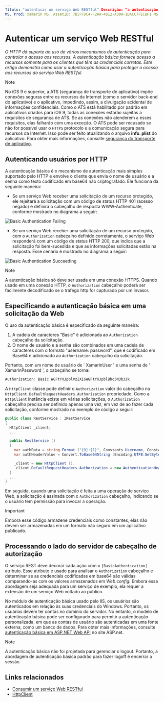 ```yaml
---
Título: "autenticar um serviço Web RESTful" Descrição: "a autenticação básica fornece acesso a recursos somente para os clientes que têm as credenciais corretas. Este artigo explica como usar a autenticação básica para proteger o acesso aos recursos do serviço Web RESTful.
MS. Prod: xamarin MS. AssetID: 7B5FFDC4-F2AA-4B12-A30A-1DACC7FECBF1 MS. Technology: xamarin-Forms autor: davidbritch MS. Author: dabritch MS. Date: 01/22/2018 no-loc: [ Xamarin.Forms , Xamarin.Essentials ]
---
```


# <a name="authenticate-a-restful-web-service"></a>Autenticar um serviço Web RESTful

_O HTTP dá suporte ao uso de vários mecanismos de autenticação para controlar o acesso aos recursos. A autenticação básica fornece acesso a recursos somente para os clientes que têm as credenciais corretas. Este artigo demonstra como usar a autenticação básica para proteger o acesso aos recursos do serviço Web RESTful._

> [!NOTE]
> No iOS 9 e superior, a ATS (segurança de transporte de aplicativo) impõe conexões seguras entre os recursos da Internet (como o servidor back-end do aplicativo) e o aplicativo, impedindo, assim, a divulgação acidental de informações confidenciais. Como o ATS está habilitado por padrão em aplicativos criados para iOS 9, todas as conexões estarão sujeitas a requisitos de segurança de ATS. Se as conexões não atenderem a esses requisitos, elas falharão com uma exceção.
> O ATS pode ser recusado se não for possível usar o `HTTPS` protocolo e a comunicação segura para recursos da Internet. Isso pode ser feito atualizando o arquivo **info. plist** do aplicativo. Para obter mais informações, consulte [segurança do transporte de aplicativo](~/ios/app-fundamentals/ats.md).

## <a name="authenticating-users-over-http"></a>Autenticando usuários por HTTP

A autenticação básica é o mecanismo de autenticação mais simples suportado pelo HTTP e envolve o cliente que envia o nome de usuário e a senha como texto codificado em base64 não criptografado. Ele funciona da seguinte maneira:

- Se um serviço Web receber uma solicitação de um recurso protegido, ele rejeitará a solicitação com um código de status HTTP 401 (acesso negado) e definirá o cabeçalho de resposta WWW-Authenticate, conforme mostrado no diagrama a seguir:

![](rest-images/basic-authentication-fail.png "Basic Authentication Failing")

- Se um serviço Web receber uma solicitação de um recurso protegido, com o `Authorization` cabeçalho definido corretamente, o serviço Web responderá com um código de status HTTP 200, que indica que a solicitação foi bem-sucedida e que as informações solicitadas estão na resposta. Esse cenário é mostrado no diagrama a seguir:

![](rest-images/basic-authentication-success.png "Basic Authentication Succeeding")

> [!NOTE]
> A autenticação básica só deve ser usada em uma conexão HTTPS. Quando usado em uma conexão HTTP, o `Authorization` cabeçalho poderá ser facilmente decodificado se o tráfego http for capturado por um invasor.

## <a name="specifying-basic-authentication-in-a-web-request"></a>Especificando a autenticação básica em uma solicitação da Web

O uso da autenticação básica é especificado da seguinte maneira:

1. A cadeia de caracteres "Basic" é adicionada ao `Authorization` cabeçalho da solicitação.
1. O nome de usuário e a senha são combinados em uma cadeia de caracteres com o formato "username: password", que é codificado em Base64 e adicionado ao `Authorization` cabeçalho da solicitação.

Portanto, com um nome de usuário de ' XamarinUser ' e uma senha de ' XamarinPassword ', o cabeçalho se torna:

```csharp
Authorization: Basic WGFtYXJpblVzZXI6WGFtYXJpblBhc3N3b3Jk
```

A `HttpClient` classe pode definir o `Authorization` valor do cabeçalho na `HttpClient.DefaultRequestHeaders.Authorization` propriedade. Como a `HttpClient` instância existe em várias solicitações, o `Authorization` cabeçalho precisa ser definido apenas uma vez, em vez de ao fazer cada solicitação, conforme mostrado no exemplo de código a seguir:

```csharp
public class RestService : IRestService
{
  HttpClient _client;
  ...

  public RestService ()
  {
    var authData = string.Format ("{0}:{1}", Constants.Username, Constants.Password);
    var authHeaderValue = Convert.ToBase64String (Encoding.UTF8.GetBytes (authData));

    _client = new HttpClient ();
    _client.DefaultRequestHeaders.Authorization = new AuthenticationHeaderValue ("Basic", authHeaderValue);
  }
  ...
}
```

Em seguida, quando uma solicitação é feita a uma operação de serviço Web, a solicitação é assinada com o `Authorization` cabeçalho, indicando se o usuário tem permissão para invocar a operação.

> [!IMPORTANT]
> Embora esse código armazene credenciais como constantes, elas não devem ser armazenadas em um formato não seguro em um aplicativo publicado.

## <a name="processing-the-authorization-header-server-side"></a>Processando o lado do servidor de cabeçalho de autorização

O serviço REST deve decorar cada ação com o `[BasicAuthentication]` atributo. Esse atributo é usado para analisar o `Authorization` cabeçalho e determinar se as credenciais codificadas em base64 são válidas comparando-as com os valores armazenados em *Web.config*. Embora essa abordagem seja adequada para um serviço de exemplo, ela requer a extensão de um serviço Web voltado ao público.

No módulo de autenticação básica usado pelo IIS, os usuários são autenticados em relação às suas credenciais do Windows. Portanto, os usuários devem ter contas no domínio do servidor. No entanto, o modelo de autenticação básica pode ser configurado para permitir a autenticação personalizada, em que as contas de usuário são autenticadas em uma fonte externa, como um banco de dados. Para obter mais informações, consulte [autenticação básica em ASP.NET Web API](https://www.asp.net/web-api/overview/security/basic-authentication) no site ASP.net.

> [!NOTE]
> A autenticação básica não foi projetada para gerenciar o logout. Portanto, a abordagem de autenticação básica padrão para fazer logoff é encerrar a sessão.

## <a name="related-links"></a>Links relacionados

- [Consumir um serviço Web RESTful](~/xamarin-forms/data-cloud/web-services/rest.md)
- [HttpClient](https://msdn.microsoft.com/library/system.net.http.httpclient(v=vs.110).aspx)
